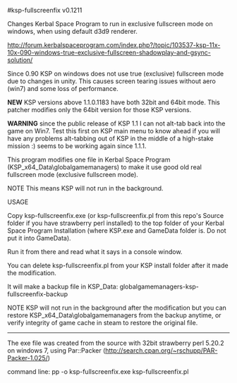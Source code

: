 #ksp-fullscreenfix v0.1211

Changes Kerbal Space Program to run in exclusive fullscreen mode on windows,
when using default d3d9 renderer.

http://forum.kerbalspaceprogram.com/index.php?/topic/103537-ksp-11x-10x-090-windows-true-exclusive-fullscreen-shadowplay-and-gsync-solution/

Since 0.90 KSP on windows does not use true (exclusive) fullscreen mode
due to changes in unity. This causes screen tearing issues without aero
(win7) and some loss of performance.

**NEW** KSP versions above 1.1.0.1183 have both 32bit and 64bit mode.
This patcher modifies only the 64bit version for those KSP versions.

**WARNING** since the public release of KSP 1.1 I can not alt-tab back into the game on Win7.
Test this first on KSP main menu to know ahead if you will have any problems
alt-tabbing out of KSP in the middle of a high-stake mission :)
seems to be working again since 1.1.1.

This program modifies one file in Kerbal Space Program (KSP_x64_Data\globalgamemanagers)
to make it use good old real fullscreen mode (exclusive fullscreen mode).

NOTE This means KSP will not run in the background.

 USAGE
 
Copy ksp-fullscreenfix.exe (or ksp-fullscreenfix.pl from this repo's Source
folder if you have strawberry perl installed) to the top folder of your Kerbal
Space Program Installation (where KSP.exe and GameData folder is. Do not put
it into GameData).

Run it from there and read what it says in a console window.

You can delete ksp-fullscreenfix.pl from your KSP install folder after it
made the modification.

It will make a backup file in KSP_Data: globalgamemanagers-ksp-fullscreenfix-backup

NOTE KSP will not run in the background after the modification
but you can restore KSP_x64_Data\globalgamemanagers from the backup anytime, or verify
integrity of game cache in steam to restore the original file.

----------------------------------------------------------------------

The exe file was created from the source with 32bit strawberry perl 5.20.2
on windows 7, using Par::Packer (http://search.cpan.org/~rschupp/PAR-Packer-1.025/)

command line:
pp -o ksp-fullscreenfix.exe ksp-fullscreenfix.pl
